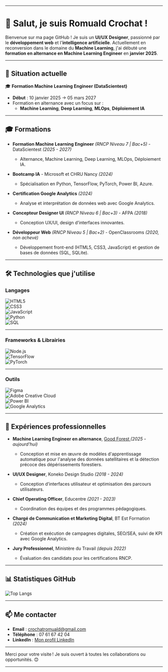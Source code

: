 
---

# 👋 Salut, je suis **Romuald Crochat** !

Bienvenue sur ma page GitHub ! Je suis un **UI/UX Designer**, passionné par le **développement web** et l'**intelligence artificielle**. Actuellement en reconversion dans le domaine du **Machine Learning**, j'ai débuté une **formation en alternance en Machine Learning Engineer** en **janvier 2025**.

---

## 🌟 **Situation actuelle**

🎓 **Formation Machine Learning Engineer (DataScientest)**  
- **Début** : 10 janvier 2025  -> 05 mars 2027
- Formation en alternance avec un focus sur :  
  - **Machine Learning**, **Deep Learning**, **MLOps**, **Déploiement IA**  


---

## 🎓 **Formations**

 
- **Formation Machine Learning Engineer** *(RNCP Niveau 7 | Bac+5)* - DataScientest *(2025 - 2027)*  
  - Alternance, Machine Learning, Deep Learning, MLOps, Déploiement IA.  

- **Bootcamp IA** - Microsoft et CHRU Nancy *(2024)*  
  - Spécialisation en Python, TensorFlow, PyTorch, Power BI, Azure.
 
- **Certification Google Analytics** *(2024)*  
  - Analyse et interprétation de données web avec Google Analytics.  

- **Concepteur Designer UI** *(RNCP Niveau 6 | Bac+3)* - AFPA *(2018)*  
  - Conception UX/UI, design d’interfaces innovantes.  

- **Développeur Web** *(RNCP Niveau 5 | Bac+2)* - OpenClassrooms *(2020, non achevé)*  
  - Développement front-end (HTML5, CSS3, JavaScript) et gestion de bases de données (SQL, SQLite).

---

## 🛠️ **Technologies que j'utilise**

### **Langages**  
![HTML5](https://img.shields.io/badge/-HTML5-E34F26?logo=html5&logoColor=white&style=for-the-badge)  
![CSS3](https://img.shields.io/badge/-CSS3-1572B6?logo=css3&logoColor=white&style=for-the-badge)  
![JavaScript](https://img.shields.io/badge/-JavaScript-F7DF1E?logo=javascript&logoColor=black&style=for-the-badge)  
![Python](https://img.shields.io/badge/-Python-3776AB?logo=python&logoColor=white&style=for-the-badge)  
![SQL](https://img.shields.io/badge/-SQL-003B57?logo=postgresql&logoColor=white&style=for-the-badge)  

---

### **Frameworks & Librairies**  
![Node.js](https://img.shields.io/badge/-Node.js-339933?logo=node.js&logoColor=white&style=for-the-badge)  
![TensorFlow](https://img.shields.io/badge/-TensorFlow-FF6F00?logo=tensorflow&logoColor=white&style=for-the-badge)  
![PyTorch](https://img.shields.io/badge/-PyTorch-EE4C2C?logo=pytorch&logoColor=white&style=for-the-badge)

---

### **Outils**  
![Figma](https://img.shields.io/badge/-Figma-F24E1E?logo=figma&logoColor=white&style=for-the-badge)  
![Adobe Creative Cloud](https://img.shields.io/badge/-Adobe%20Creative%20Cloud-DA1F26?logo=adobecreativecloud&logoColor=white&style=for-the-badge)  
![Power BI](https://img.shields.io/badge/-Power%20BI-F2C811?logo=powerbi&logoColor=black&style=for-the-badge)  
![Google Analytics](https://img.shields.io/badge/-Google%20Analytics-E37400?logo=googleanalytics&logoColor=white&style=for-the-badge)

---

## 💼 **Expériences professionnelles**

- **Machine Learning Engineer en alternance**, [Good Forest ](https://www.goodforest.fr/) *(2025 - aujourd'hui)*  
  - Conception et mise en œuvre de modèles d'apprentissage automatique pour l'analyse des données satellitaires et la détection précoce des dépérissements forestiers.

- **UI/UX Designer**, Koneko Design Studio *(2018 - 2024)*  
  - Conception d’interfaces utilisateur et optimisation des parcours utilisateurs.

- **Chief Operating Officer**, Educentre *(2021 - 2023)*  
  - Coordination des équipes et des programmes pédagogiques.

- **Chargé de Communication et Marketing Digital**, BT Est Formation *(2024)*  
  - Création et exécution de campagnes digitales, SEO/SEA, suivi de KPI avec Google Analytics.

- **Jury Professionnel**, Ministère du Travail *(depuis 2022)*  
  - Évaluation des candidats pour les certifications RNCP.

---

## 📊 **Statistiques GitHub**
 
![Top Langs](https://github-readme-stats.vercel.app/api/top-langs/?username=Romcro&layout=compact&theme=radical)  

---

## 📫 **Me contacter**
- **Email** : [crochatromuald@gmail.com](mailto:crochatromuald@gmail.com)  
- **Téléphone** : 07 61 67 42 04  
- **LinkedIn** : [Mon profil LinkedIn](https://linkedin.com/in/romuald-crochat)  

---

Merci pour votre visite ! Je suis ouvert à toutes les collaborations ou opportunités. 😊

---
